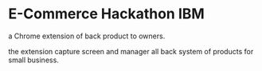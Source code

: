 # E-Commerce Hackathon IBM


a Chrome extension of back product to owners. 

the extension capture screen and manager all back system of products for small business.
